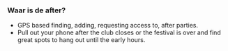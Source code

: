 ### Waar is de after?

- GPS based finding, adding, requesting access to, after parties.
- Pull out your phone after the club closes or the festival is over and find great spots to hang out until the early hours. 
